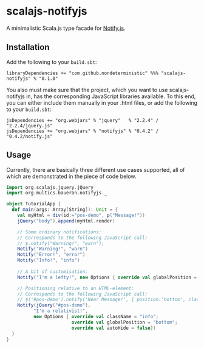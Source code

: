 # scalajs-notifyjs
A minimalistic Scala.js type facade for [Notify.js](https://notifyjs.com/).

## Installation
Add the following to your `build.sbt`:

    libraryDependencies += "com.github.nondeterministic" %%% "scalajs-notifyjs" % "0.1.0"

You also must make sure that the project, which you want to use scalajs-notifyjs in, has
the corresponding JavaScript libraries available. To this end, you can either include
them manually in your .html files, or add the following to your `build.sbt`:

    jsDependencies += "org.webjars" % "jquery"   % "2.2.4" / "2.2.4/jquery.js"
    jsDependencies += "org.webjars" % "notifyjs" % "0.4.2" / "0.4.2/notify.js"

## Usage
Currently, there are basically three different use cases supported, all of which are demonstrated in the piece of code below.

```scala
import org.scalajs.jquery.jQuery
import org.multics.baueran.notifyjs._

object TutorialApp {
  def main(args: Array[String]): Unit = {
    val myHtml = div(id:="pos-demo", p("Message!"))
    jQuery("body").append(myHtml.render)

    // Some ordinary notifications:
    // Corresponds to the following JavaScript call:
    // $.notify("Warning!", "warn");
    Notify("Warning!", "warn")
    Notify("Error!", "error")
    Notify("Info!", "info")
	  
    // A bit of customisation:
    Notify("I'm a lefty!", new Options { override val globalPosition = "left" })

    // Positioning relative to an HTML-element:
    // Corresponds to the following JavaScript call:
    // $('#pos-demo').notify('Near Message!', { position:'bottom', className:'info', autoHide:false });
    Notify(jQuery("#pos-demo"), 
          "I'm a relativist!", 
          new Options { override val className = "info";
                        override val globalPosition = "bottom";
                        override val autoHide = false})
  }
}
```
